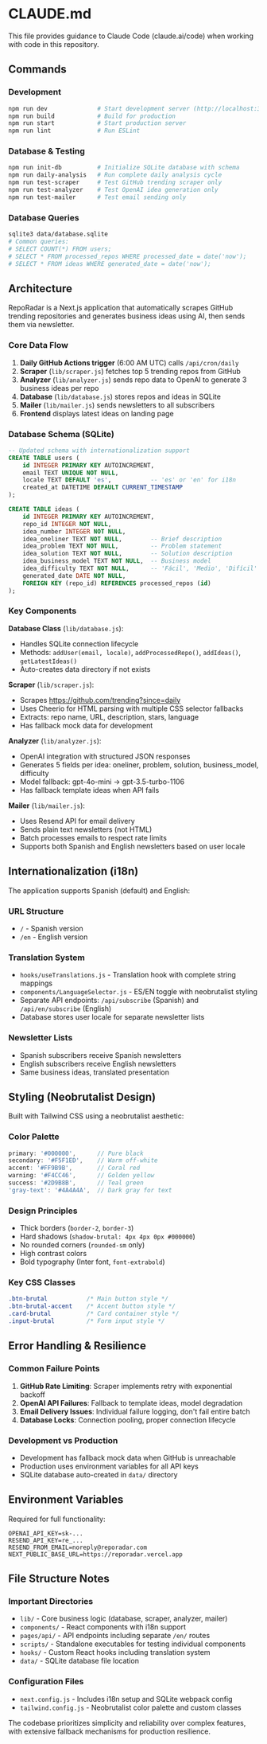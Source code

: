 # CLAUDE.md

This file provides guidance to Claude Code (claude.ai/code) when working with code in this repository.

## Commands

### Development
```bash
npm run dev              # Start development server (http://localhost:3000)
npm run build            # Build for production
npm run start            # Start production server
npm run lint             # Run ESLint
```

### Database & Testing
```bash
npm run init-db          # Initialize SQLite database with schema
npm run daily-analysis   # Run complete daily analysis cycle
npm run test-scraper     # Test GitHub trending scraper only
npm run test-analyzer    # Test OpenAI idea generation only  
npm run test-mailer      # Test email sending only
```

### Database Queries
```bash
sqlite3 data/database.sqlite
# Common queries:
# SELECT COUNT(*) FROM users;
# SELECT * FROM processed_repos WHERE processed_date = date('now');
# SELECT * FROM ideas WHERE generated_date = date('now');
```

## Architecture

RepoRadar is a Next.js application that automatically scrapes GitHub trending repositories and generates business ideas using AI, then sends them via newsletter.

### Core Data Flow
1. **Daily GitHub Actions trigger** (6:00 AM UTC) calls `/api/cron/daily`
2. **Scraper** (`lib/scraper.js`) fetches top 5 trending repos from GitHub
3. **Analyzer** (`lib/analyzer.js`) sends repo data to OpenAI to generate 3 business ideas per repo
4. **Database** (`lib/database.js`) stores repos and ideas in SQLite
5. **Mailer** (`lib/mailer.js`) sends newsletters to all subscribers
6. **Frontend** displays latest ideas on landing page

### Database Schema (SQLite)
```sql
-- Updated schema with internationalization support
CREATE TABLE users (
    id INTEGER PRIMARY KEY AUTOINCREMENT,
    email TEXT UNIQUE NOT NULL,
    locale TEXT DEFAULT 'es',           -- 'es' or 'en' for i18n
    created_at DATETIME DEFAULT CURRENT_TIMESTAMP
);

CREATE TABLE ideas (
    id INTEGER PRIMARY KEY AUTOINCREMENT,
    repo_id INTEGER NOT NULL,
    idea_number INTEGER NOT NULL,
    idea_oneliner TEXT NOT NULL,        -- Brief description
    idea_problem TEXT NOT NULL,         -- Problem statement  
    idea_solution TEXT NOT NULL,        -- Solution description
    idea_business_model TEXT NOT NULL,  -- Business model
    idea_difficulty TEXT NOT NULL,      -- 'Fácil', 'Medio', 'Difícil'
    generated_date DATE NOT NULL,
    FOREIGN KEY (repo_id) REFERENCES processed_repos (id)
);
```

### Key Components

**Database Class** (`lib/database.js`):
- Handles SQLite connection lifecycle
- Methods: `addUser(email, locale)`, `addProcessedRepo()`, `addIdeas()`, `getLatestIdeas()`
- Auto-creates data directory if not exists

**Scraper** (`lib/scraper.js`):  
- Scrapes https://github.com/trending?since=daily
- Uses Cheerio for HTML parsing with multiple CSS selector fallbacks
- Extracts: repo name, URL, description, stars, language
- Has fallback mock data for development

**Analyzer** (`lib/analyzer.js`):
- OpenAI integration with structured JSON responses
- Generates 5 fields per idea: oneliner, problem, solution, business_model, difficulty
- Model fallback: gpt-4o-mini → gpt-3.5-turbo-1106
- Has fallback template ideas when API fails

**Mailer** (`lib/mailer.js`):
- Uses Resend API for email delivery
- Sends plain text newsletters (not HTML)
- Batch processes emails to respect rate limits
- Supports both Spanish and English newsletters based on user locale

## Internationalization (i18n)

The application supports Spanish (default) and English:

### URL Structure
- `/` - Spanish version
- `/en` - English version

### Translation System
- `hooks/useTranslations.js` - Translation hook with complete string mappings
- `components/LanguageSelector.js` - ES/EN toggle with neobrutalist styling
- Separate API endpoints: `/api/subscribe` (Spanish) and `/api/en/subscribe` (English)
- Database stores user locale for separate newsletter lists

### Newsletter Lists
- Spanish subscribers receive Spanish newsletters
- English subscribers receive English newsletters  
- Same business ideas, translated presentation

## Styling (Neobrutalist Design)

Built with Tailwind CSS using a neobrutalist aesthetic:

### Color Palette
```javascript
primary: '#000000',      // Pure black
secondary: '#F5F1ED',    // Warm off-white  
accent: '#FF9B9B',       // Coral red
warning: '#F4CC46',      // Golden yellow
success: '#2D9B8B',      // Teal green
'gray-text': '#4A4A4A',  // Dark gray for text
```

### Design Principles
- Thick borders (`border-2`, `border-3`)
- Hard shadows (`shadow-brutal: 4px 4px 0px #000000`)
- No rounded corners (`rounded-sm` only)
- High contrast colors
- Bold typography (Inter font, `font-extrabold`)

### Key CSS Classes
```css
.btn-brutal           /* Main button style */
.btn-brutal-accent    /* Accent button style */  
.card-brutal          /* Card container style */
.input-brutal         /* Form input style */
```

## Error Handling & Resilience

### Common Failure Points
1. **GitHub Rate Limiting**: Scraper implements retry with exponential backoff
2. **OpenAI API Failures**: Fallback to template ideas, model degradation
3. **Email Delivery Issues**: Individual failure logging, don't fail entire batch
4. **Database Locks**: Connection pooling, proper connection lifecycle

### Development vs Production
- Development has fallback mock data when GitHub is unreachable
- Production uses environment variables for all API keys
- SQLite database auto-created in `data/` directory

## Environment Variables

Required for full functionality:
```env
OPENAI_API_KEY=sk-...
RESEND_API_KEY=re_...  
RESEND_FROM_EMAIL=noreply@reporadar.com
NEXT_PUBLIC_BASE_URL=https://reporadar.vercel.app
```

## File Structure Notes

### Important Directories
- `lib/` - Core business logic (database, scraper, analyzer, mailer)
- `components/` - React components with i18n support
- `pages/api/` - API endpoints including separate `/en/` routes
- `scripts/` - Standalone executables for testing individual components
- `hooks/` - Custom React hooks including translation system
- `data/` - SQLite database file location

### Configuration Files
- `next.config.js` - Includes i18n setup and SQLite webpack config
- `tailwind.config.js` - Neobrutalist color palette and custom classes

The codebase prioritizes simplicity and reliability over complex features, with extensive fallback mechanisms for production resilience.
